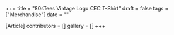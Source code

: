 +++
title = "80sTees Vintage Logo CEC T-Shirt"
draft = false
tags = ["Merchandise"]
date = ""

[Article]
contributors = []
gallery = []
+++